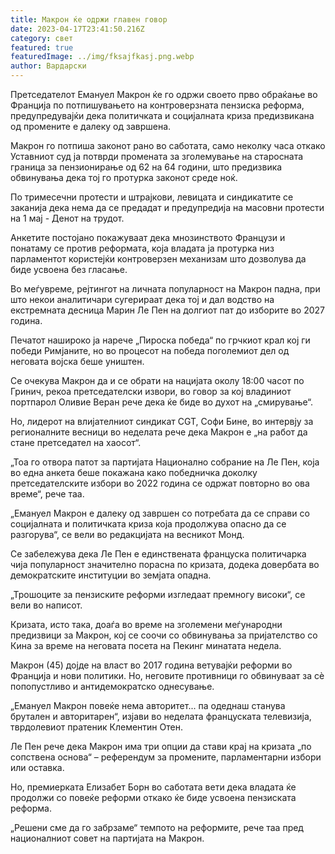 ```yaml
---
title: Макрон ќе одржи главен говор
date: 2023-04-17T23:41:50.216Z
category: свет
featured: true
featuredImage: ../img/fksajfkasj.png.webp
author: Вардарски
---
```


Претседателот Емануел Макрон ќе го одржи своето прво обраќање во Франција по потпишувањето на контроверзната пензиска реформа, предупредувајќи дека политичката и социјалната криза предизвикана од промените е далеку од завршена.

Макрон го потпиша законот рано во саботата, само неколку часа откако Уставниот суд ја потврди промената за зголемување на старосната граница за пензионирање од 62 на 64 години, што предизвика обвинувања дека тој го протурка законот среде ноќ.

По тримесечни протести и штрајкови, левицата и синдикатите се заканија дека нема да се предадат и предупредија на масовни протести на 1 мај - Денот на трудот.

Анкетите постојано покажуваат дека мнозинството Французи и понатаму се против реформата, која владата ја протурка низ парламентот користејќи контроверзен механизам што дозволува да биде усвоена без гласање.

Во меѓувреме, рејтингот на личната популарност на Макрон падна, при што некои аналитичари сугерираат дека тој и дал водство на екстремната десница Марин Ле Пен на долгиот пат до изборите во 2027 година.

Печатот нашироко ја нарече „Пироска победа“ по грчкиот крал кој ги победи Римјаните, но во процесот на победа поголемиот дел од неговата војска беше уништен.

Се очекува Макрон да и се обрати на нацијата околу 18:00 часот по Гринич, рекоа претседателски извори, во говор за кој владиниот портпарол Оливие Веран рече дека ќе биде во духот на „смирување“.

Но, лидерот на влијателниот синдикат CGT, Софи Бине, во интервју за регионалните весници во неделата рече дека Макрон е „на работ да стане претседател на хаосот“.

„Тоа го отвора патот за партијата Национално собрание на Ле Пен, која во една анкета беше покажана како победничка доколку претседателските избори во 2022 година се одржат повторно во ова време“, рече таа.

„Емануел Макрон е далеку од завршен со потребата да се справи со социјалната и политичката криза која продолжува опасно да се разгорува“, се вели во редакцијата на весникот Монд.

Се забележува дека Ле Пен е единствената француска политичарка чија популарност значително порасна по кризата, додека довербата во демократските институции во земјата опадна.

„Трошоците за пензиските реформи изгледаат премногу високи“, се вели во написот.

Кризата, исто така, доаѓа во време на зголемени меѓународни предизвици за Макрон, кој се соочи со обвинувања за пријателство со Кина за време на неговата посета на Пекинг минатата недела.

Макрон (45) дојде на власт во 2017 година ветувајќи реформи во Франција и нови политики. Но, неговите противници го обвинуваат за сè попопустливо и антидемократско однесување.

„Емануел Макрон повеќе нема авторитет... па одеднаш станува брутален и авторитарен“, изјави во неделата француската телевизија, тврдолевиот пратеник Клементин Отен.

Ле Пен рече дека Макрон има три опции да стави крај на кризата „по сопствена основа“ – референдум за промените, парламентарни избори или оставка.

Но, премиерката Елизабет Борн во саботата вети дека владата ќе продолжи со повеќе реформи откако ќе биде усвоена пензиската реформа.

„Решени сме да го забрзаме“ темпото на реформите, рече таа пред националниот совет на партијата на Макрон.
